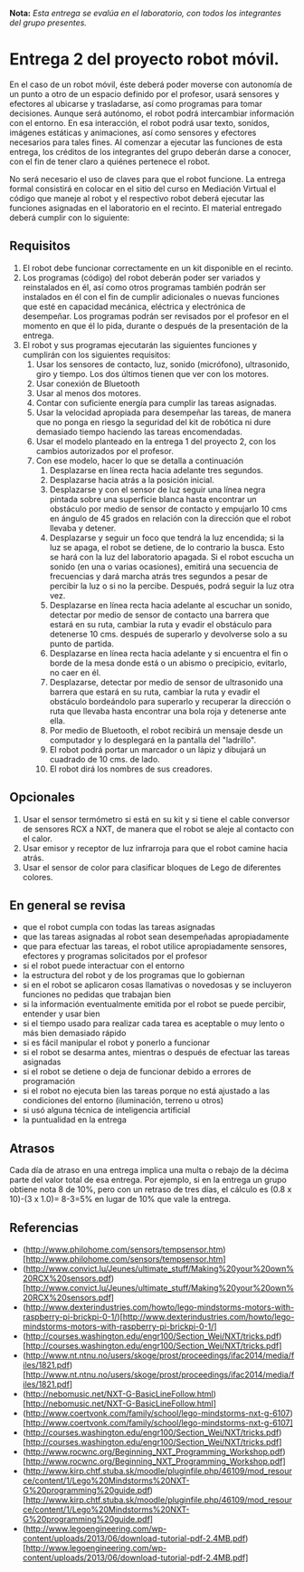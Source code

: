 **Nota:** _Esta entrega se evalúa en el laboratorio, con todos los integrantes del grupo presentes._

# Entrega 2 del proyecto robot móvil.

En el caso de un robot móvil, éste deberá poder moverse con autonomía de un punto a otro de un espacio definido por el profesor, usará sensores y efectores al ubicarse y trasladarse, así como programas para tomar decisiones.
Aunque será autónomo, el robot podrá intercambiar información con el entorno. En esa interacción, el robot podrá usar texto, sonidos, imágenes estáticas y animaciones, así como sensores y efectores necesarios para tales fines. Al comenzar a ejecutar las funciones de esta entrega, los créditos de los integrantes del grupo deberán darse a conocer, con el fin de tener claro a quiénes pertenece el robot.

No será necesario el uso de claves para que el robot funcione.
La entrega formal consistirá en colocar en el sitio del curso en Mediación Virtual  el código que maneje al robot y el respectivo robot deberá ejecutar las funciones asignadas en el laboratorio en el recinto.
El material entregado deberá cumplir con lo siguiente:

## Requisitos

 1. El robot debe funcionar correctamente en un kit  disponible en el recinto.
 2. Los programas (código) del robot deberán poder ser variados y reinstalados en él, así como otros programas también podrán ser instalados en él con el fin de cumplir adicionales o nuevas funciones que esté en capacidad mecánica, eléctrica y electrónica de desempeñar. Los programas podrán ser revisados por el profesor en el momento en que él lo pida, durante o después de la presentación de la entrega.
 3. El robot y sus programas ejecutarán las siguientes funciones y cumplirán con los siguientes requisitos:
	1. Usar los sensores de contacto, luz, sonido (micrófono), ultrasonido, giro y tiempo. Los dos últimos tienen que ver con los motores.
	2. Usar conexión de Bluetooth
	3. Usar al menos dos motores.
	4. Contar con suficiente energía para cumplir las tareas asignadas.
	5. Usar la velocidad apropiada para desempeñar las tareas, de manera que no ponga en riesgo la seguridad del kit de robótica ni dure demasiado tiempo haciendo las tareas encomendadas.
	6. Usar el modelo planteado en la entrega 1 del proyecto 2, con los cambios autorizados por el profesor.
	7. Con ese modelo, hacer lo que se detalla a continuación
		1. Desplazarse en línea recta hacia adelante tres segundos.
		2. Desplazarse hacia atrás a la posición inicial.
		3. Desplazarse y con el sensor de luz seguir  una línea negra pintada sobre una superficie blanca hasta encontrar un obstáculo por medio de sensor de contacto y empujarlo 10 cms en ángulo de 45 grados en relación con la dirección que el robot llevaba y detener.
		4. Desplazarse y seguir un foco que tendrá la luz encendida; si la luz se apaga, el robot se detiene, de lo contrario la busca. Esto se hará con la luz del laboratorio apagada. Si el robot escucha un sonido (en una o varias ocasiones), emitirá una secuencia de frecuencias y dará marcha atrás tres segundos a pesar de percibir la luz o si no la percibe. Después, podrá seguir la luz otra vez.
		5. Desplazarse en línea recta hacia adelante al escuchar un sonido, detectar por medio de sensor de contacto una barrera que estará en su ruta, cambiar la ruta y evadir el obstáculo para detenerse 10 cms. después de superarlo y devolverse solo a su punto de partida.
		6. Desplazarse en línea recta hacia adelante y si encuentra el fin o borde de la mesa donde está o un abismo o precipicio, evitarlo, no caer en él.
		7. Desplazarse, detectar por medio de sensor de ultrasonido una barrera que estará en su ruta, cambiar la ruta y evadir el obstáculo bordeándolo para  superarlo y recuperar la dirección o ruta que llevaba hasta encontrar una bola roja y detenerse ante ella.
		8. Por medio de Bluetooth, el robot recibirá un mensaje desde un computador y lo desplegará en la pantalla del "ladrillo".
		9. El robot podrá portar un marcador o un lápiz y dibujará un cuadrado de 10 cms. de lado.
		10. El robot dirá los nombres de sus creadores.

## Opcionales

1. Usar el sensor termómetro si está en su kit y si tiene el cable conversor de sensores RCX a NXT, de manera que el robot se aleje al contacto con el calor.
2. Usar emisor y receptor de luz infrarroja para que el robot camine hacia atrás.
3. Usar el sensor de color para clasificar bloques de Lego de diferentes colores.


## En general se revisa

- que el robot cumpla con todas las tareas asignadas
- que las tareas asignadas al robot sean desempeñadas apropiadamente
- que para efectuar las tareas, el robot utilice apropiadamente sensores, efectores y programas solicitados por el profesor
- si el robot puede interactuar con el entorno
- la estructura del robot y de los programas que lo gobiernan
- si en el robot se aplicaron cosas llamativas o novedosas y se incluyeron funciones no pedidas que trabajan bien
- si la información eventualmente emitida por el robot se puede percibir, entender y usar bien
- si el tiempo usado para realizar cada tarea es aceptable o muy lento o más bien demasiado rápido
- si es fácil manipular el robot y ponerlo a funcionar
- si el robot se desarma antes, mientras o después de efectuar las tareas asignadas
- si el robot se detiene o deja de funcionar debido a errores de programación
- si el robot no ejecuta bien las tareas porque no está ajustado a las condiciones del entorno (iluminación, terreno u otros)
- si usó  alguna técnica de inteligencia artificial
- la puntualidad en la entrega

## Atrasos

Cada día de atraso en una entrega implica una multa o rebajo de la décima parte del valor total de esa entrega. Por ejemplo, si en  la entrega un grupo obtiene nota  8  de  10%, pero con un retraso de tres días, el cálculo es (0.8 x 10)-(3 x 1.0)= 8-3=5% en lugar  de 10% que vale la entrega.


## Referencias

- (http://www.philohome.com/sensors/tempsensor.htm)[http://www.philohome.com/sensors/tempsensor.htm]
- (http://www.convict.lu/Jeunes/ultimate_stuff/Making%20your%20own%20RCX%20sensors.pdf)[http://www.convict.lu/Jeunes/ultimate_stuff/Making%20your%20own%20RCX%20sensors.pdf]
- (http://www.dexterindustries.com/howto/lego-mindstorms-motors-with-raspberry-pi-brickpi-0-1/)[http://www.dexterindustries.com/howto/lego-mindstorms-motors-with-raspberry-pi-brickpi-0-1/]
- (http://courses.washington.edu/engr100/Section_Wei/NXT/tricks.pdf)[http://courses.washington.edu/engr100/Section_Wei/NXT/tricks.pdf]
- (http://www.nt.ntnu.no/users/skoge/prost/proceedings/ifac2014/media/files/1821.pdf)[http://www.nt.ntnu.no/users/skoge/prost/proceedings/ifac2014/media/files/1821.pdf]
- (http://nebomusic.net/NXT-G-BasicLineFollow.html)[http://nebomusic.net/NXT-G-BasicLineFollow.html]
- (http://www.coertvonk.com/family/school/lego-mindstorms-nxt-g-6107)[http://www.coertvonk.com/family/school/lego-mindstorms-nxt-g-6107]
- (http://courses.washington.edu/engr100/Section_Wei/NXT/tricks.pdf)[http://courses.washington.edu/engr100/Section_Wei/NXT/tricks.pdf]
- (http://www.rocwnc.org/Beginning_NXT_Programming_Workshop.pdf)[http://www.rocwnc.org/Beginning_NXT_Programming_Workshop.pdf]
- (http://www.kirp.chtf.stuba.sk/moodle/pluginfile.php/46109/mod_resource/content/1/Lego%20Mindstorms%20NXT-G%20programming%20guide.pdf)[http://www.kirp.chtf.stuba.sk/moodle/pluginfile.php/46109/mod_resource/content/1/Lego%20Mindstorms%20NXT-G%20programming%20guide.pdf]
- (http://www.legoengineering.com/wp-content/uploads/2013/06/download-tutorial-pdf-2.4MB.pdf)[http://www.legoengineering.com/wp-content/uploads/2013/06/download-tutorial-pdf-2.4MB.pdf]

